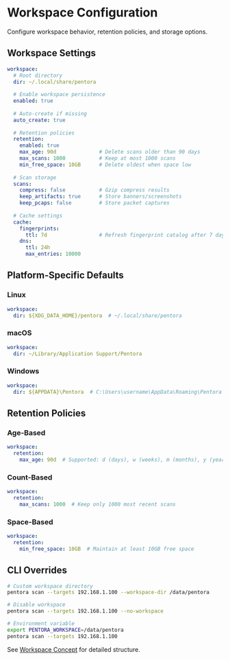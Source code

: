 # Workspace Configuration

Configure workspace behavior, retention policies, and storage options.

## Workspace Settings

```yaml
workspace:
  # Root directory
  dir: ~/.local/share/pentora
  
  # Enable workspace persistence
  enabled: true
  
  # Auto-create if missing
  auto_create: true
  
  # Retention policies
  retention:
    enabled: true
    max_age: 90d              # Delete scans older than 90 days
    max_scans: 1000           # Keep at most 1000 scans
    min_free_space: 10GB      # Delete oldest when space low
  
  # Scan storage
  scans:
    compress: false           # Gzip compress results
    keep_artifacts: true      # Store banners/screenshots
    keep_pcaps: false         # Store packet captures
  
  # Cache settings
  cache:
    fingerprints:
      ttl: 7d                 # Refresh fingerprint catalog after 7 days
    dns:
      ttl: 24h
      max_entries: 10000
```

## Platform-Specific Defaults

### Linux
```yaml
workspace:
  dir: ${XDG_DATA_HOME}/pentora  # ~/.local/share/pentora
```

### macOS
```yaml
workspace:
  dir: ~/Library/Application Support/Pentora
```

### Windows
```yaml
workspace:
  dir: ${APPDATA}\Pentora  # C:\Users\username\AppData\Roaming\Pentora
```

## Retention Policies

### Age-Based
```yaml
workspace:
  retention:
    max_age: 90d  # Supported: d (days), w (weeks), m (months), y (years)
```

### Count-Based
```yaml
workspace:
  retention:
    max_scans: 1000  # Keep only 1000 most recent scans
```

### Space-Based
```yaml
workspace:
  retention:
    min_free_space: 10GB  # Maintain at least 10GB free space
```

## CLI Overrides

```bash
# Custom workspace directory
pentora scan --targets 192.168.1.100 --workspace-dir /data/pentora

# Disable workspace
pentora scan --targets 192.168.1.100 --no-workspace

# Environment variable
export PENTORA_WORKSPACE=/data/pentora
pentora scan --targets 192.168.1.100
```

See [Workspace Concept](/concepts/workspace) for detailed structure.
